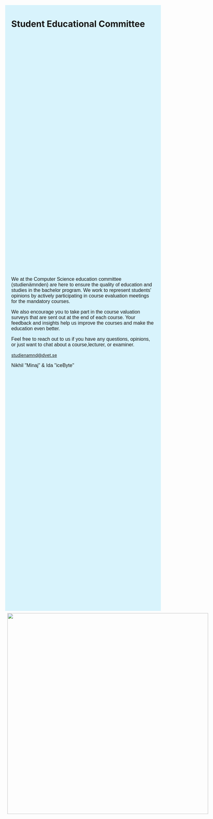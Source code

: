 <style>
  p {
    font-size: 16px;
    font-family: "Tahoma", "Geneva", sans-serif;
  }

  main {
    padding: 0px;
    float: center;
    margin: 10px auto;
  }

  .page {
    padding: 0px;
  }

  .cimg img {
    padding: 1%;
  }

  .ctxt {
    background: #D8F3FC;
    display: flex;
    flex-direction: column;
    width: 70%;
    padding: 1%;

    h1,
    p {
      color: #161616;
    }
  }

  .cimg {
    background: #D8F3FC;
    display: flex;
    flex-direction: column;
    width: 30%;
  }

  .flex-co {
    display: flex;
    flex-direction: row;
    width: inherit;
    height: 100%;
  }

  @media screen and (max-width: 1300px) {
    .flex-co {
      flex-direction: column;
    }

    .ctxt {
      flex-direction: row;
      height: 50%;
      width: inherit;
      padding: 1% 3%;
      display: grid;
    }

    h1 {
      padding: 0px;
    }

    .grid-header {
      padding: 0px 1%;
    }

    .grid-txt {
      padding: 0px 1%;
    }

    .cimg {
      background: none;
      flex-direction: row;
      width: inherit;
      height: 30%;
      display: block;
      margin-left: auto;
      margin-right: auto;
    }

    .cimg img {
      height: 650px;
    }
  }

  @media screen and (max-width: 600px) {
    .cimg img {
      height: 550px;
    }
  }

  @media screen and (max-width: 420px) {
    .cimg img {
      height: 450px;
    }
  }
</style>
<div class="flex-co">
  <div class="ctxt">
    <div class="grid-header">
      <h1>Student Educational Committee</h1>
    </div>
    <div class="grid-txt">
      <p>
        We at the Computer Science education committee (studienämnden) are here to ensure the quality of education and
        studies in the bachelor program. We work to represent students' opinions by actively participating in course
        evaluation meetings for the mandatory courses.
      </p>
      <p>
        We also encourage you to take part in the course valuation surveys that are sent out at the end of each course.
        Your feedback and insights help us improve the courses and make the education even better.
      </p>
      <p>
        Feel free to reach out to us if you have any questions, opinions, or just want to chat about a course,lecturer,
        or examiner.
      </p>
      <a href="mailto:studienamnd@dvet.se">studienamnd@dvet.se</a>
      <p>
        Nikhil "Minaj" & Ida "iceByte"
      </p>
    </div>
  </div>
  <div class="cimg">
    <img
      src="https://dvet.se/uploads/nikhil/2024_bild_croped_5b552915493eb48bd6270da6566a3ae6.JPG" />
  </div>
</div>